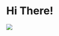 # Hi There! 

<img src="https://capsule-render.vercel.app/api?type=egg&color=white&height=1&section=header&text=텍스트&fontSize=텍스트크기" />
